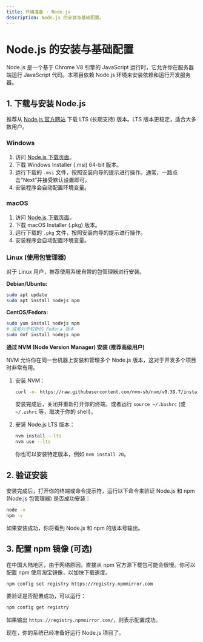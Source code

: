 ```yaml
---
title: 环境准备 · Node.js
description: Node.js 的安装与基础配置。
---
```


# Node.js 的安装与基础配置

Node.js 是一个基于 Chrome V8 引擎的 JavaScript 运行时，它允许你在服务器端运行 JavaScript 代码。本项目依赖 Node.js 环境来安装依赖和运行开发服务器。

## 1. 下载与安装 Node.js

推荐从 [Node.js 官方网站](https://nodejs.org/zh-cn/download/) 下载 LTS (长期支持) 版本。LTS 版本更稳定，适合大多数用户。

### Windows

1.  访问 [Node.js 下载页面](https://nodejs.org/zh-cn/download/)。
2.  下载 Windows Installer (.msi) 64-bit 版本。
3.  运行下载的 `.msi` 文件，按照安装向导的提示进行操作。通常，一路点击“Next”并接受默认设置即可。
4.  安装程序会自动配置环境变量。

### macOS

1.  访问 [Node.js 下载页面](https://nodejs.org/zh-cn/download/)。
2.  下载 macOS Installer (.pkg) 版本。
3.  运行下载的 `.pkg` 文件，按照安装向导的提示进行操作。
4.  安装程序会自动配置环境变量。

### Linux (使用包管理器)

对于 Linux 用户，推荐使用系统自带的包管理器进行安装。

**Debian/Ubuntu:**

```bash
sudo apt update
sudo apt install nodejs npm
```

**CentOS/Fedora:**

```bash
sudo yum install nodejs npm
# 或者对于较新的 Fedora 版本
sudo dnf install nodejs npm
```

**通过 NVM (Node Version Manager) 安装 (推荐高级用户)**

NVM 允许你在同一台机器上安装和管理多个 Node.js 版本，这对于开发多个项目时非常有用。

1.  安装 NVM：
    ```bash
    curl -o- https://raw.githubusercontent.com/nvm-sh/nvm/v0.39.7/install.sh | bash
    ```
    安装完成后，关闭并重新打开你的终端，或者运行 `source ~/.bashrc` (或 `~/.zshrc` 等，取决于你的 shell)。

2.  安装 Node.js LTS 版本：
    ```bash
    nvm install --lts
    nvm use --lts
    ```
    你也可以安装特定版本，例如 `nvm install 20`。

## 2. 验证安装

安装完成后，打开你的终端或命令提示符，运行以下命令来验证 Node.js 和 npm (Node.js 包管理器) 是否成功安装：

```bash
node -v
npm -v
```

如果安装成功，你将看到 Node.js 和 npm 的版本号输出。

## 3. 配置 npm 镜像 (可选)

在中国大陆地区，由于网络原因，直接从 npm 官方源下载包可能会很慢。你可以配置 npm 使用淘宝镜像，以加快下载速度。

```bash
npm config set registry https://registry.npmmirror.com
```

要验证是否配置成功，可以运行：

```bash
npm config get registry
```

如果输出 `https://registry.npmmirror.com/`，则表示配置成功。

现在，你的系统已经准备好运行 Node.js 项目了。
